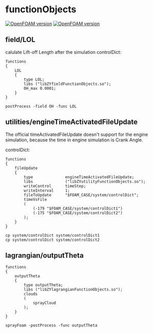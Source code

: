# functionObjects

[![OpenFOAM version](https://img.shields.io/badge/OpenFOAM-7-brightgreen)](https://github.com/OpenFOAM/OpenFOAM-7)
[![OpenFOAM version](https://img.shields.io/badge/OpenFOAM-8-brightgreen)](https://github.com/OpenFOAM/OpenFOAM-8)

## field/LOL

calulate Lift-off Length after the simulation
controlDict:

```
functions
{
    LOL
    {
        type LOL;
        libs ("libZYfieldFunctionObjects.so");
        OH_max 0.0001;
    }
}
```

```
postProcess -field OH -func LOL
```

## utilities/engineTimeActivatedFileUpdate

The official timeActivatedFileUpdate doesn't support for the engine simulation, because the time in engine simulation is Crank Angle.

controlDict:
```
functions
{
    fileUpdate
    {
        type              engineTimeActivatedFileUpdate;
        libs              ("libZYutilityFunctionObjects.so");
        writeControl      timeStep;
        writeInterval     1;
        fileToUpdate      "$FOAM_CASE/system/controlDict";
        timeVsFile
        (
            (-179 "$FOAM_CASE/system/controlDict1")
            (-175 "$FOAM_CASE/system/controlDict2")
        );
    }
}
```


```
cp system/controlDict system/controlDict1
cp system/controlDict system/controlDict2
```


## lagrangian/outputTheta

```
functions
{
    outputTheta
    {
        type outputTheta;
        libs ("libZYlagrangianFunctionObjects.so");
        clouds
        (
            sprayCloud
        );
    }
}
```


```
sprayFoam -postProcess -func outputTheta
```